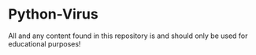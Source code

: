 # Python-Virus
All and any content found in this repository is and should only be used for educational purposes!

